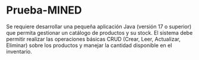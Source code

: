 # Prueba-MINED
Se requiere desarrollar una pequeña aplicación Java (versión 17 o superior) que permita gestionar un catálogo de productos y su stock. El sistema debe permitir realizar las operaciones básicas CRUD (Crear, Leer, Actualizar, Eliminar) sobre los productos y manejar la cantidad disponible en el inventario.
